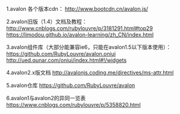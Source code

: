 1.avalon 各个版本cdn：
http://www.bootcdn.cn/avalon.js/

2.avalon旧版（1.4）文档及教程：
http://www.cnblogs.com/rubylouvre/p/3181291.html#top29
https://limodou.github.io/avalon-learning/zh_CN/index.html

3.avalon组件库（大部分能兼容ie6，只能在avalon1.5以下版本使用）：
https://github.com/RubyLouvre/avalon.oniui
http://ued.qunar.com/oniui/index.html#!/widgets

4.avalon2.x版文档
http://avalonjs.coding.me/directives/ms-attr.html

5.avalon仓库
https://github.com/RubyLouvre/avalon

6.avalon1与avalon2的异同一览表
https://www.cnblogs.com/rubylouvre/p/5358820.html